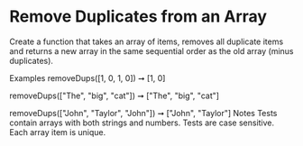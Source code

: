 # Remove Duplicates from an Array

Create a function that takes an array of items, removes all duplicate items and returns a new array in the same sequential order as the old array (minus duplicates).

Examples
removeDups([1, 0, 1, 0]) ➞ [1, 0]

removeDups(["The", "big", "cat"]) ➞ ["The", "big", "cat"]

removeDups(["John", "Taylor", "John"]) ➞ ["John", "Taylor"]
Notes
Tests contain arrays with both strings and numbers.
Tests are case sensitive.
Each array item is unique.

